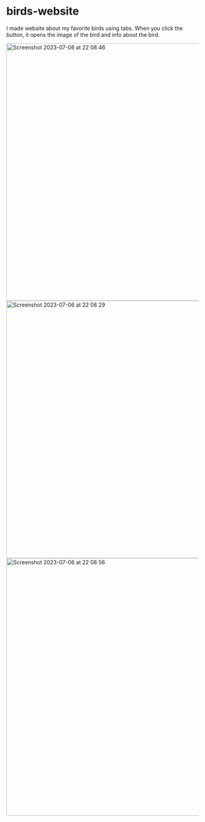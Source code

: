 # birds-website
I made website about my favorite birds using tabs. When you click the button, it opens the image of the bird and info about the bird.

<img width="673" alt="Screenshot 2023-07-06 at 22 08 46" src="https://github.com/berilcinel/birds-website/assets/113047215/1463b165-d9f0-4959-901f-1d1616bd54db">
<img width="673" alt="Screenshot 2023-07-06 at 22 08 29" src="https://github.com/berilcinel/birds-website/assets/113047215/c3913e70-3020-4dcd-a8e6-f47274add82d">
<img width="673" alt="Screenshot 2023-07-06 at 22 08 56" src="https://github.com/berilcinel/birds-website/assets/113047215/e3025d42-0b80-4fc4-b829-48d04586dff3">
